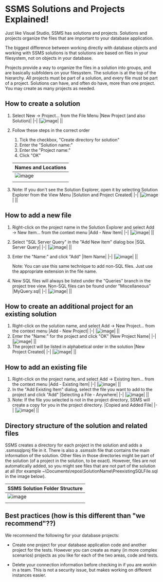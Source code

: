 # SSMS Solutions and Projects Explained!

Just like Visual Studio, SSMS has solutions and projects. Solutions and projects organize the files that are important to your database application.

The biggest difference between working directly with database objects and working with SSMS solutions is that solutions are based on files in your filesystem, not on objects in your database.

Projects provide a way to organize the files in a solution into groups, and are basically subfolders on your filesystem. The solution is at the top of the hierarchy. All projects must be part of a solution, and every file must be part of a project. Solutions can have, and often do have, more than one project. You may create as many projects as needed.

## How to create a solution
1. Select New → Project... from the File Menu
   |New Project (and also Solution)|
   |-|
   |![image](https://user-images.githubusercontent.com/298017/115097644-701e2080-9ef9-11eb-9d8b-4cb54045153a.png)|
   ||
1. Follow these steps in the correct order
   1. Tick the checkbox, "Create directory for solution"
   1. Enter the "Solution name:"
   1. Enter the "Project name:"
   1. Click "OK"
   
   |Names and Locations|
   |-|
   |![image](https://user-images.githubusercontent.com/298017/115097676-a6f43680-9ef9-11eb-8e8b-86cc877b4aff.png)|
   ||
1. Note: If you don't see the Solution Explorer, open it by selecting Solution Explorer from the View Menu
   |Solution and Project Created|
   |-|
   |![image](https://user-images.githubusercontent.com/298017/115097732-f20e4980-9ef9-11eb-94da-4275176b48bc.png)|
   ||

## How to add a new file
1. Right-click on the project name in the Solution Explorer and select Add → New Item... from the context menu
   |Add - New Item|
   |-|
   |![image](https://user-images.githubusercontent.com/298017/115097750-0a7e6400-9efa-11eb-9fa9-3e329c7fe86a.png)|
   ||
1. Select "SQL Server Query" in the "Add New Item" dialog box
   |SQL Server Query|
   |-|
   |![image](https://user-images.githubusercontent.com/298017/115097770-2255e800-9efa-11eb-9310-011d3a220a26.png)|
   ||
1. Enter the "Name:" and click "Add"
   |Item Name|
   |-|
   |![image](https://user-images.githubusercontent.com/298017/115097791-3863a880-9efa-11eb-9588-a1dd1a6f613b.png)|
   ||
   
   Note: You can use this same technique to add non-SQL files. Just use the appropriate extension in the file name.
1. New SQL files will always be listed under the "Queries" branch in the project tree view. Non-SQL files can be found under "Miscellaneous"
   |MyQuery.sql|
   |-|
   |![image](https://user-images.githubusercontent.com/298017/115097802-44e80100-9efa-11eb-9907-e79b049c0cad.png)|
   ||

## How to create an additional project for an existing solution
1. Right-click on the solution name, and select Add → New Project... from the context menu
   |Add - New Project|
   |-|
   |![image](https://user-images.githubusercontent.com/298017/115097831-71038200-9efa-11eb-9277-054edb059deb.png)|
   ||
1. Enter the "Name:" for the project and click "OK"
   |New Project Name|
   |-|
   |![image](https://user-images.githubusercontent.com/298017/115097860-9bedd600-9efa-11eb-9ed3-0e950574340e.png)|
   ||
1. The project will be listed in alphabetical order in the solution
   |New Project Created|
   |-|
   |![image](https://user-images.githubusercontent.com/298017/115097877-b627b400-9efa-11eb-9b12-9cd6b346cff0.png)|
   ||

## How to add an existing file
1. Right-click on the project name, and select Add → Existing Item... from the context menu
   |Add - Existing Item|
   |-|
   |![image](https://user-images.githubusercontent.com/298017/115097888-c2ac0c80-9efa-11eb-9ba5-21b0c6f5f67b.png)|
   ||
1. In the "Add Existing Item" dialog, select the file you want to add to the project and click "Add"
   |Selecting a File - Anywhere|
   |-|
   |![image](https://user-images.githubusercontent.com/298017/115097915-f7b85f00-9efa-11eb-93ad-8adec116dd26.png)|
   ||
1. Note: If the file you selected is not in the project directory, SSMS will create a copy for you in the project directory.
   |Copied and Added File|
   |-|
   |![image](https://user-images.githubusercontent.com/298017/115097946-2cc4b180-9efb-11eb-9782-50166ad27b4c.png)|
   ||

## Directory structure of the solution and related files

SSMS creates a directory for each project in the solution and adds a .ssmssqlproj file in it. There is also a .ssmssln file that contains the main information of the solution. Other files in those directories might be part of the solution (of a project in the solution, to be exact). However, files are not automatically added, so you might see files that are not part of the solution at all (for example ~\Documents\repos\SolutionName\PreexistingSQLFile.sql in the image below).

   |SSMS Solution Folder Structure|
   |-|
   |![image](https://user-images.githubusercontent.com/298017/115125803-92b34680-9f98-11eb-80b5-96fa54b2f585.png)|
   ||

## Best practices (how is this different than "we recommend"??)
We recommend the following for your database projects:

- Create one project for your database application code and another project for the tests. However you can create as many (in more complex scenarios) projects as you like for each of the two areas, code and tests.

- Delete your connection information before checking in if you are workin in a team. This is not a security issue, but makes working on different instances easier.
